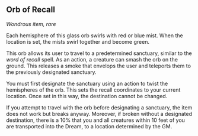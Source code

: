 ## Orb of Recall
*Wondrous item, rare*

Each hemisphere of this glass orb swirls with red or blue mist. When the location is set, the mists swirl together and become green.

This orb allows its user to travel to a predetermined sanctuary, similar to the _word of recall_ spell. As an action, a creature can smash the orb on the ground. This releases a smoke that envelops the user and teleports them to the previously designated sanctuary.

You must first designate the sanctuary using an action to twist the hemispheres of the orb. This sets the recall coordinates to your current location. Once set in this way, the destination cannot be changed. 

If you attempt to travel with the orb before designating a sanctuary, the item does not work but breaks anyway. Moreover, if broken without a designated destination, there is a 10% that you and all creatures within 10 feet of you are transported into the Dream, to a location determined by the GM.
